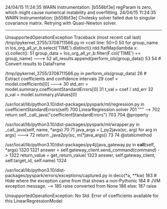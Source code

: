 24/04/15 11:24:35 WARN Instrumentation: [b558bf3e] regParam is zero, which might cause numerical instability and overfitting.
24/04/15 11:24:35 WARN Instrumentation: [b558bf3e] Cholesky solver failed due to singular covariance matrix. Retrying with Quasi-Newton solver.
                                                                                
---------------------------------------------------------------------------
UnsupportedOperationException             Traceback (most recent call last)
/tmp/ipykernel_3755/3708711566.py in <cell line: 50>()
     50 for group_name in los_org_all_yr_b.select('TIME').distinct().rdd.flatMap(lambda x: x).collect():
     51     group_data = los_org_all_yr_b.filter(F.col('TIME') == group_name)
---> 52     all_results.append(perform_ols(group_data))
     53 
     54 # Convert results to DataFrame

/tmp/ipykernel_3755/3708711566.py in perform_ols(group_data)
     28     # Extract coefficients and confidence intervals
     29     coef = model.coefficients[0]
---> 30     std_err = model.summary.coefficientStandardErrors[0]
     31     t_val = coef / std_err
     32     p_val = model.summary.pValues[0]

/usr/local/lib/python3.10/dist-packages/pyspark/ml/regression.py in coefficientStandardErrors(self)
    700         LinearRegression.solver
    701         """
--> 702         return self._call_java("coefficientStandardErrors")
    703 
    704     @property

/usr/local/lib/python3.10/dist-packages/pyspark/ml/wrapper.py in _call_java(self, name, *args)
     70 
     71         java_args = [_py2java(sc, arg) for arg in args]
---> 72         return _java2py(sc, m(*java_args))
     73 
     74     @staticmethod

/usr/local/lib/python3.10/dist-packages/py4j/java_gateway.py in __call__(self, *args)
   1320 
   1321         answer = self.gateway_client.send_command(command)
-> 1322         return_value = get_return_value(
   1323             answer, self.gateway_client, self.target_id, self.name)
   1324 

/usr/local/lib/python3.10/dist-packages/pyspark/errors/exceptions/captured.py in deco(*a, **kw)
    183                 # Hide where the exception came from that shows a non-Pythonic
    184                 # JVM exception message.
--> 185                 raise converted from None
    186             else:
    187                 raise

UnsupportedOperationException: No Std. Error of coefficients available for this LinearRegressionModel
